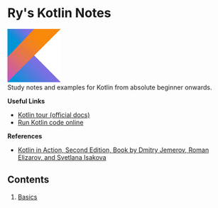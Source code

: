 # Ry's Kotlin Notes
<img src=img/kotlin_logo.jpeg width=120 height=120><br>
Study notes and examples for Kotlin from absolute beginner onwards.

**Useful Links**
- [Kotlin tour (official docs)](https://kotlinlang.org/docs/kotlin-tour-welcome.html)
- [Run Kotlin code online](https://play.kotlinlang.org/)

**References**
- [Kotlin in Action, Second Edition, Book by Dmitry Jemerov, Roman Elizarov, and Svetlana Isakova](https://www.manning.com/books/kotlin-in-action-second-edition)

## Contents

1. [Basics](01_basics.md)